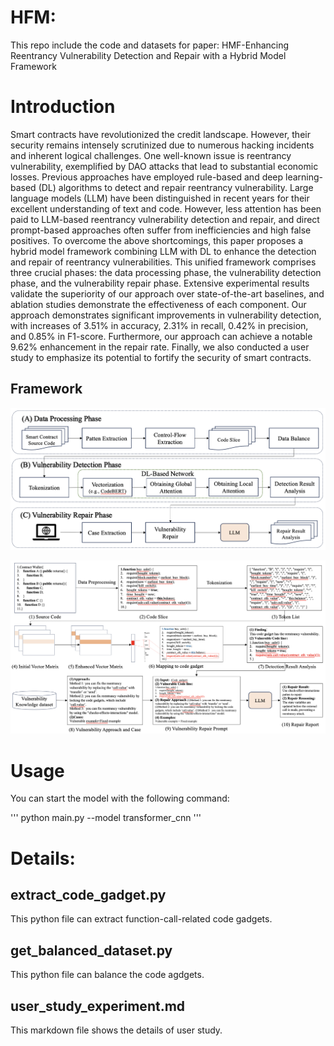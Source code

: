 # HFM:
 
This repo include the code and datasets for paper: HMF-Enhancing Reentrancy Vulnerability Detection and Repair with a Hybrid Model Framework


# Introduction

Smart contracts have revolutionized the credit landscape. However, their security remains intensely scrutinized due to numerous hacking incidents and inherent logical challenges. 
One well-known issue is reentrancy vulnerability, exemplified by DAO attacks that lead to substantial economic losses. Previous approaches have employed rule-based and deep learning-based (DL) algorithms to detect and repair reentrancy vulnerability. Large language models (LLM) have been distinguished in recent years for their excellent understanding of text and code. However, less attention has been paid to LLM-based reentrancy vulnerability detection and repair, and direct prompt-based approaches often suffer from inefficiencies and high false positives. To overcome the above shortcomings, this paper proposes a hybrid model framework combining LLM with DL to enhance the detection and repair of reentrancy vulnerabilities. This unified framework comprises three crucial phases: the data processing phase, the vulnerability detection phase, and the vulnerability repair phase. Extensive experimental results validate the superiority of our approach over state-of-the-art baselines, and ablation studies demonstrate the effectiveness of each component. Our approach demonstrates significant improvements in vulnerability detection, with increases of 3.51% in accuracy, 2.31% in recall, 0.42% in precision, and 0.85% in F1-score. Furthermore, our approach can achieve a notable 9.62% enhancement in the repair rate. Finally, we also conducted a user study to emphasize its potential to fortify the security of smart contracts.


## Framework

![HMF](figure/framework.png)

![Example](figure/example.png)


# Usage

You can start the model with the following command:

'''
python main.py --model transformer_cnn 
'''


# Details:

## extract_code_gadget.py
This python file can extract function-call-related code gadgets.

## get_balanced_dataset.py
This python file can balance the code agdgets.

## user_study_experiment.md
This markdown file shows the details of user study.
